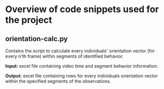 # Overview of code snippets used for the project

## orientation-calc.py
Contains the script to calculate every individuals' orientation vector (for every n'th frame) within segments of identified behavior. 

**Input:** excel file containing video time and segment behavior information. 

**Output:** excel file containing rows for every individuals orientation vector within the specified segments of the observations.
